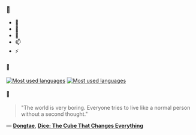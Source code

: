 ### 👋

- 🔭
- 🌱
- 💬
- 📫
- ⚡

#### 🧏

[![Most used languages](https://github-readme-stats-aynah.vercel.app/api/top-langs/?username=aynh&theme=solarized-dark&langs_count=6&layout=compact&hide_title=true)](https://github.com/anuraghazra/github-readme-stats#gh-dark-mode-only)
[![Most used languages](https://github-readme-stats-aynah.vercel.app/api/top-langs/?username=aynh&theme=solarized-light&langs_count=6&layout=compact&hide_title=true)](https://github.com/anuraghazra/github-readme-stats#gh-light-mode-only)

#### 💬

> "The world is very boring. Everyone tries to live like a normal person without a second thought."

&mdash; [**Dongtae**](https://myanimelist.net/character.php?q=Dongtae&cat=character), [**Dice: The Cube That Changes Everything**](https://myanimelist.net/search/all?q=Dice%3A%20The%20Cube%20That%20Changes%20Everything&cat=all)
